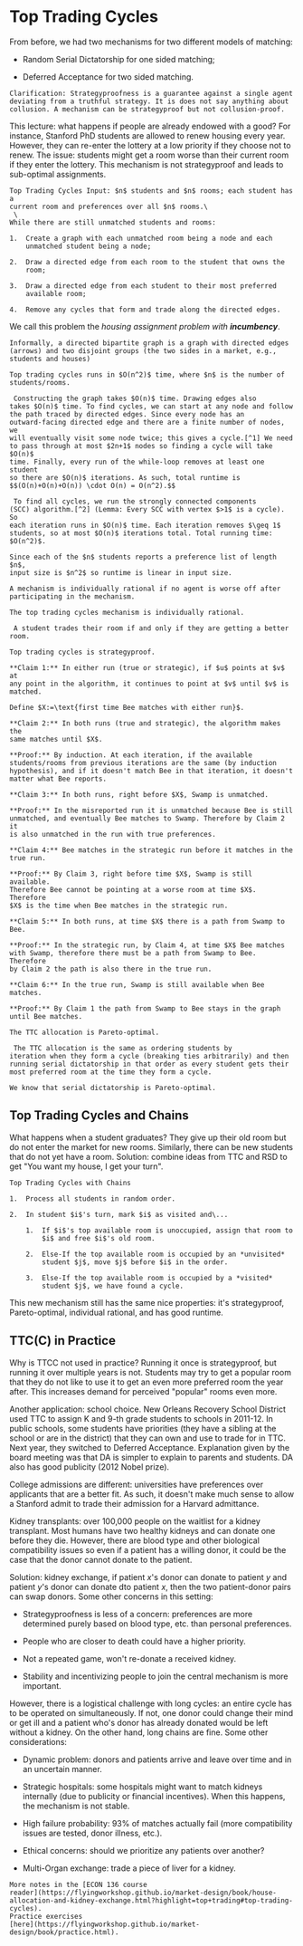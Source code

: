 # Top Trading Cycles

From before, we had two mechanisms for two different models of matching:

-   Random Serial Dictatorship for one sided matching;

-   Deferred Acceptance for two sided matching.

```{prf:remark}
Clarification: Strategyproofness is a guarantee against a single agent
deviating from a truthful strategy. It is does not say anything about
collusion. A mechanism can be strategyproof but not collusion-proof.
```

This lecture: what happens if people are already endowed with a good?
For instance, Stanford PhD students are allowed to renew housing every
year. However, they can re-enter the lottery at a low priority if they
choose not to renew. The issue: students might get a room worse than
their current room if they enter the lottery. This mechanism is not
strategyproof and leads to sub-optimal assignments.

```{prf:axiom}
Top Trading Cycles Input: $n$ students and $n$ rooms; each student has a
current room and preferences over all $n$ rooms.\
 \
While there are still unmatched students and rooms:

1.  Create a graph with each unmatched room being a node and each
    unmatched student being a node;

2.  Draw a directed edge from each room to the student that owns the
    room;

3.  Draw a directed edge from each student to their most preferred
    available room;

4.  Remove any cycles that form and trade along the directed edges.
```

We call this problem the *housing assignment problem with
**incumbency***.

```{prf:definition}
Informally, a directed bipartite graph is a graph with directed edges
(arrows) and two disjoint groups (the two sides in a market, e.g.,
students and houses)
```

```{prf:theorem}
Top trading cycles runs in $O(n^2)$ time, where $n$ is the number of
students/rooms.
```

```{prf:proof}
 Constructing the graph takes $O(n)$ time. Drawing edges also
takes $O(n)$ time. To find cycles, we can start at any node and follow
the path traced by directed edges. Since every node has an
outward-facing directed edge and there are a finite number of nodes, we
will eventually visit some node twice; this gives a cycle.[^1] We need
to pass through at most $2n+1$ nodes so finding a cycle will take $O(n)$
time. Finally, every run of the while-loop removes at least one student
so there are $O(n)$ iterations. As such, total runtime is
$$(O(n)+O(n)+O(n)) \cdot O(n) = O(n^2).$$ 
```

```{prf:proof}
 To find all cycles, we run the strongly connected components
(SCC) algorithm.[^2] (Lemma: Every SCC with vertex $>1$ is a cycle). So
each iteration runs in $O(n)$ time. Each iteration removes $\geq 1$
students, so at most $O(n)$ iterations total. Total running time:
$O(n^2)$. 
```

```{prf:remark}
Since each of the $n$ students reports a preference list of length $n$,
input size is $n^2$ so runtime is linear in input size.
```

```{prf:definition}
A mechanism is individually rational if no agent is worse off after
participating in the mechanism.
```

```{prf:theorem}
The top trading cycles mechanism is individually rational.
```

```{prf:proof}
 A student trades their room if and only if they are getting a better room. 
```

```{prf:theorem}
Top trading cycles is strategyproof.
```

```{prf:proof}
**Claim 1:** In either run (true or strategic), if $u$ points at $v$ at
any point in the algorithm, it continues to point at $v$ until $v$ is
matched.

Define $X:=\text{first time Bee matches with either run}$.

**Claim 2:** In both runs (true and strategic), the algorithm makes the
same matches until $X$.

**Proof:** By induction. At each iteration, if the available
students/rooms from previous iterations are the same (by induction
hypothesis), and if it doesn't match Bee in that iteration, it doesn't
matter what Bee reports.

**Claim 3:** In both runs, right before $X$, Swamp is unmatched.

**Proof:** In the misreported run it is unmatched because Bee is still
unmatched, and eventually Bee matches to Swamp. Therefore by Claim 2 it
is also unmatched in the run with true preferences.

**Claim 4:** Bee matches in the strategic run before it matches in the
true run.

**Proof:** By Claim 3, right before time $X$, Swamp is still available.
Therefore Bee cannot be pointing at a worse room at time $X$. Therefore
$X$ is the time when Bee matches in the strategic run.

**Claim 5:** In both runs, at time $X$ there is a path from Swamp to
Bee.

**Proof:** In the strategic run, by Claim 4, at time $X$ Bee matches
with Swamp, therefore there must be a path from Swamp to Bee. Therefore
by Claim 2 the path is also there in the true run.

**Claim 6:** In the true run, Swamp is still available when Bee matches.

**Proof:** By Claim 1 the path from Swamp to Bee stays in the graph
until Bee matches.
```

```{prf:theorem}
The TTC allocation is Pareto-optimal.
```

```{prf:proof}
 The TTC allocation is the same as ordering students by
iteration when they form a cycle (breaking ties arbitrarily) and then
running serial dictatorship in that order as every student gets their
most preferred room at the time they form a cycle.

We know that serial dictatorship is Pareto-optimal. 
```

## Top Trading Cycles and Chains

What happens when a student graduates? They give up their old room but
do not enter the market for new rooms. Similarly, there can be new
students that do not yet have a room. Solution: combine ideas from TTC
and RSD to get "You want my house, I get your turn".

```{prf:axiom}
Top Trading Cycles with Chains

1.  Process all students in random order.

2.  In student $i$'s turn, mark $i$ as visited and\...

    1.  If $i$'s top available room is unoccupied, assign that room to
        $i$ and free $i$'s old room.

    2.  Else-If the top available room is occupied by an *unvisited*
        student $j$, move $j$ before $i$ in the order.

    3.  Else-If the top available room is occupied by a *visited*
        student $j$, we have found a cycle.
```

This new mechanism still has the same nice properties: it's
strategyproof, Pareto-optimal, individual rational, and has good
runtime.

## TTC(C) in Practice

Why is TTCC not used in practice? Running it once is strategyproof, but
running it over multiple years is not. Students may try to get a popular
room that they do not like to use it to get an even more preferred room
the year after. This increases demand for perceived "popular" rooms even
more.

Another application: school choice. New Orleans Recovery School District
used TTC to assign K and 9-th grade students to schools in 2011-12. In
public schools, some students have priorities (they have a sibling at
the school or are in the district) that they can own and use to trade
for in TTC. Next year, they switched to Deferred Acceptance. Explanation
given by the board meeting was that DA is simpler to explain to parents
and students. DA also has good publicity (2012 Nobel prize).

College admissions are different: universities have preferences over
applicants that are a better fit. As such, it doesn't make much sense to
allow a Stanford admit to trade their admission for a Harvard
admittance.

Kidney transplants: over 100,000 people on the waitlist for a kidney
transplant. Most humans have two healthy kidneys and can donate one
before they die. However, there are blood type and other biological
compatibility issues so even if a patient has a willing donor, it could
be the case that the donor cannot donate to the patient.

Solution: kidney exchange, if patient $x$'s donor can donate to patient
$y$ and patient $y$'s donor can donate dto patient $x$, then the two
patient-donor pairs can swap donors. Some other concerns in this
setting:

-   Strategyproofness is less of a concern: preferences are more
    determined purely based on blood type, etc. than personal
    preferences.

-   People who are closer to death could have a higher priority.

-   Not a repeated game, won't re-donate a received kidney.

-   Stability and incentivizing people to join the central mechanism is
    more important.

However, there is a logistical challenge with long cycles: an entire
cycle has to be operated on simultaneously. If not, one donor could
change their mind or get ill and a patient who's donor has already
donated would be left without a kidney. On the other hand, long chains
are fine. Some other considerations:

-   Dynamic problem: donors and patients arrive and leave over time and
    in an uncertain manner.

-   Strategic hospitals: some hospitals might want to match kidneys
    internally (due to publicity or financial incentives). When this
    happens, the mechanism is not stable.

-   High failure probability: $93\%$ of matches actually fail (more
    compatibility issues are tested, donor illness, etc.).

-   Ethical concerns: should we prioritize any patients over another?

-   Multi-Organ exchange: trade a piece of liver for a kidney.

```{prf:practice}
More notes in the [ECON 136 course
reader](https://flyingworkshop.github.io/market-design/book/house-allocation-and-kidney-exchange.html?highlight=top+trading#top-trading-cycles).
Practice exercises
[here](https://flyingworkshop.github.io/market-design/book/practice.html).
```

[^1]: To formalize this, we can use the pigeonhole principle: take a
    path of length $2n+1$; there are a total of $2n$ nodes so at least
    one node must have been visited twice or more.

[^2]: Tarjan's algorithm runs in $O(|V| + |E|)$, but every node has
    degree at most $2$, so $|E| \leq |2V|$ and complexity is $O(n)$
    where $n = |V|$.